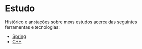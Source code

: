 # Estudo
Histórico e anotações sobre meus estudos acerca das seguintes ferramentas e tecnologias:

- [Spring](spring/README.md)
- [C++](cplusplus/README.md)